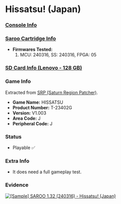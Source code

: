 # Hissatsu! (Japan)

### [Console Info](../../../../Info/Consoles/VA13/README.md)

### [Saroo Cartridge Info](../../../../Info/Cartridges/RetroGameParadiseStore/1.32F/README.md)

- <b>Firmwares Tested:</b>
  1. MCU: 240316, SS: 240316, FPGA: 05

### [SD Card Info (Lenovo - 128 GB)](../../../../Info/SdCards/Lenovo/128GB/README.md)

### Game Info

Extracted from [SRP (Saturn Region Patcher)](https://segaxtreme.net/resources/saturn-region-patcher.81/download).

- <b>Game Name:</b> HISSATSU
- <b>Product Number:</b> T-23402G
- <b>Version:</b> V1.003
- <b>Area Code:</b> J
- <b>Peripheral Code:</b> J

### Status

- Playable :white_check_mark:

### Extra Info

- It does need a full gameplay test.

### Evidence

[![[Sample] SAROO 1.32 (240316) - Hissatsu! (Japan)](https://img.youtube.com/vi/j4ygvJAC53U/0.jpg)](https://www.youtube.com/watch?v=j4ygvJAC53U)
